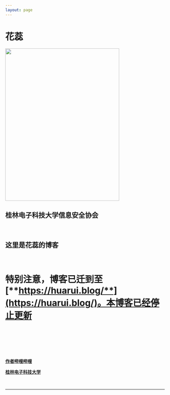 ```yaml
---
layout: page
---
```


# 花蕊

<img src="https://54huarui.github.io/caihanlin.png" class="floatpic" width="360" height="480">

## 桂林电子科技大学信息安全协会
<br>


## <font color=''> 这里是花蕊的博客</font>


<br>

# 特别注意，博客已迁到至[**https://huarui.blog/**](https://huarui.blog/)。本博客已经停止更新



<br><br>

<br><br>

[**作者哔哩哔哩**](https://space.bilibili.com/143718508)

[**桂林电子科技大学**](https://space.bilibili.com/471773027)


<br>

---





